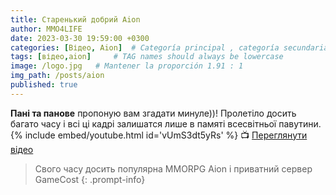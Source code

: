 ```yaml
---
title: Старенький добрий Aion
author: MMO4LIFE
date: 2023-03-30 19:59:00 +0300
categories: [Відео, Aion]  # Categoría principal , categoría secundaria
tags: [відео,aion]     # TAG names should always be lowercase
image: /logo.jpg   # Mantener la proporción 1.91 : 1
img_path: /posts/aion
published: true
---
```


**Пані та панове** пропоную вам згадати минуле))!
Пролетіло досить багато часу і всі ці кадрі залишатся лише в памяті всесвітньої павутини.
{% include embed/youtube.html id='vUmS3dt5yRs' %}
📺 [Переглянути відео](https://youtu.be/vUmS3dt5yRs)

> Свого часу досить популярна MMORPG Aion і приватний сервер GameCost
{: .prompt-info}
